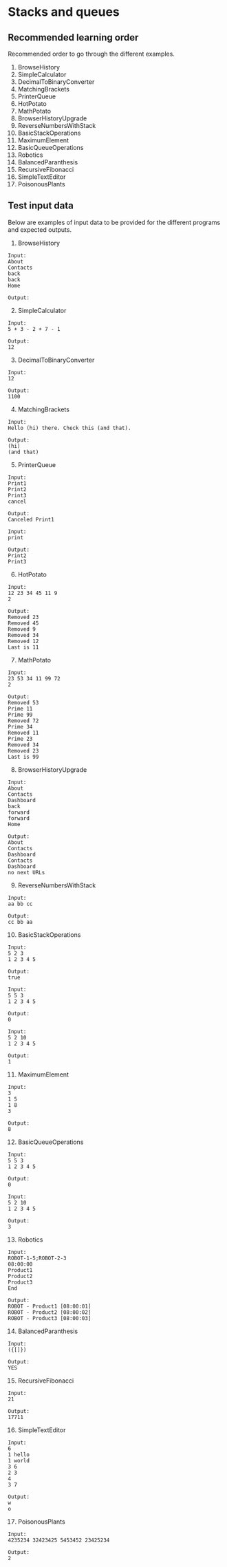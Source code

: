 # Stacks and queues

## Recommended learning order

Recommended order to go through the different examples.

1. BrowseHistory
2. SimpleCalculator
3. DecimalToBinaryConverter
4. MatchingBrackets
5. PrinterQueue
6. HotPotato
7. MathPotato
8. BrowserHistoryUpgrade
9. ReverseNumbersWithStack
10. BasicStackOperations
11. MaximumElement
12. BasicQueueOperations
13. Robotics
14. BalancedParanthesis
15. RecursiveFibonacci
16. SimpleTextEditor
17. PoisonousPlants

## Test input data

Below are examples of input data to be provided for the different programs and expected outputs.

1. BrowseHistory

```
Input:
About
Contacts
back
back
Home

Output:
```

2. SimpleCalculator

```
Input:
5 + 3 - 2 + 7 - 1

Output:
12
```

3. DecimalToBinaryConverter

```
Input:
12

Output:
1100
```

4. MatchingBrackets

```
Input:
Hello (hi) there. Check this (and that).

Output:
(hi)
(and that)
```

5. PrinterQueue

```
Input:
Print1
Print2
Print3
cancel

Output:
Canceled Print1

Input:
print

Output:
Print2
Print3
```

6. HotPotato

```
Input:
12 23 34 45 11 9
2

Output:
Removed 23
Removed 45
Removed 9
Removed 34
Removed 12
Last is 11
```

7. MathPotato

```
Input:
23 53 34 11 99 72
2

Output:
Removed 53
Prime 11
Prime 99
Removed 72
Prime 34
Removed 11
Prime 23
Removed 34
Removed 23
Last is 99
```

8. BrowserHistoryUpgrade

```
Input:
About
Contacts
Dashboard
back
forward
forward
Home

Output:
About
Contacts
Dashboard
Contacts
Dashboard
no next URLs
```

9. ReverseNumbersWithStack

```
Input:
aa bb cc

Output:
cc bb aa
```

10. BasicStackOperations

```
Input:
5 2 3
1 2 3 4 5

Output:
true
```

```
Input:
5 5 3
1 2 3 4 5

Output:
0
```

```
Input:
5 2 10
1 2 3 4 5

Output:
1
```

11. MaximumElement

```
Input:
3
1 5
1 8
3

Output:
8
```

12. BasicQueueOperations

```
Input:
5 5 3
1 2 3 4 5

Output:
0
```

```
Input:
5 2 10
1 2 3 4 5

Output:
3
```

13. Robotics

```
Input:
ROBOT-1-5;ROBOT-2-3
08:00:00
Product1
Product2
Product3
End

Output:
ROBOT - Product1 [08:00:01]
ROBOT - Product2 [08:00:02]
ROBOT - Product3 [08:00:03]
```

14. BalancedParanthesis

```
Input:
({[]})

Output:
YES
```

15. RecursiveFibonacci

```
Input:
21

Output:
17711
```

16. SimpleTextEditor

```
Input:
6
1 hello
1 world
3 6
2 3
4
3 7

Output:
w
o
```

17. PoisonousPlants

```
Input:
4235234 32423425 5453452 23425234

Output:
2
```
